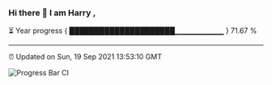 ### Hi there 👋 I am Harry , 

⏳ Year progress { █████████████████████▁▁▁▁▁▁▁▁▁ } 71.67 %

---

⏰ Updated on Sun, 19 Sep 2021 13:53:10 GMT

![Progress Bar CI](https://github.com/duykhang68/duykhang68/workflows/Progress%20Bar%20CI/badge.svg)
